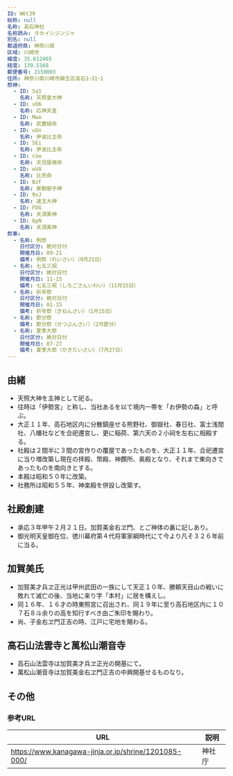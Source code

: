 ```yaml
---
ID: W6t39
総称: null
名称: 高石神社
名称読み: タカイシジンジャ
別名: null
都道府県: 神奈川県
区域: 川崎市
緯度: 35.612465
経度: 139.5168
郵便番号: 2150003
住所: 神奈川県川崎市麻生区高石1ｰ31ｰ1
祭神:
  - ID: Sq1
    名称: 天照皇大神
  - ID: vD6
    名称: 応神天皇
  - ID: Mwo
    名称: 武甕槌命
  - ID: uGn
    名称: 伊波比主命
  - ID: SEi
    名称: 伊波比主命
  - ID: cow
    名称: 天児屋根命
  - ID: wVA
    名称: 比売命
  - ID: BzF
    名称: 家都御子神
  - ID: 9xJ
    名称: 速玉大神
  - ID: FDG
    名称: 夫須美神
  - ID: 6pN
    名称: 夫須美神
祭事:
  - 名称: 例祭
    日付区分: 絶対日付
    開催月日: 09-21
    備考: 例祭（れいさい）（9月21日）
  - 名称: 七五三祝
    日付区分: 絶対日付
    開催月日: 11-15
    備考: 七五三祝（しちごさんいわい）（11月15日）
  - 名称: 祈年祭
    日付区分: 絶対日付
    開催月日: 01-15
    備考: 祈年祭（きねんさい）（1月15日）
  - 名称: 節分祭
    備考: 節分祭（せつぶんさい）（2月節分）
  - 名称: 夏季大祭
    日付区分: 絶対日付
    開催月日: 07-27
    備考: 夏季大祭（かきたいさい）（7月27日）
---
```


## 由緒

- 天照大神を主神として祀る。
- 往時は「伊勢宮」と称し、当社あるを以て境内一帯を「お伊勢の森」と呼ぶ。
- 大正１１年、高石地区内に分散鎮座せる熊野社、御嶽社、春日社、富士浅間社、八幡社などを合祀遷宮し、更に稲荷、第六天の２小祠を左右に相殿する。
- 社殿は２間半に３間の宮作りの覆屋であったものを、大正１１年、合祀遷宮に当り増改築し現在の拝殿、幣殿、神饌所、奥殿となり、それまで東向きであったものを南向きとする。
- 本殿は昭和５０年に改築。
- 社務所は昭和５５年、神楽殿を併設し改築す。

## 社殿創建

- 承応３年甲午２月２１日。加賀美金右ヱ門、とご神体の裏に記しあり。
- 御光明天皇御在位、徳川幕府第４代将軍家綱時代にて今より凡そ３２６年前に当る。

## 加賀美氏

- 加賀美才兵ヱ正光は甲州武田の一族にして天正１０年、勝頼天目山の戦いに敗れて滅亡の後、当地に来り字「本村」に居を構えし。
- 同１６年、１６才の時東照宮に召出され、同１９年に至り高石地区内に１０７石８斗余りの高を知行すべき由ご朱印を賜わり。
- 尚、子金右ヱ門正吉の時、江戸に宅地を賜わる。

## 高石山法雲寺と萬松山潮音寺

- 高石山法雲寺は加賀美才兵ヱ正光の開基にて。
- 萬松山潮音寺は加賀美金右ヱ門正吉の中興開基せるものなり。

## その他

### 参考URL

| URL                                                  | 説明   |
| ---------------------------------------------------- | ------ |
| https://www.kanagawa-jinja.or.jp/shrine/1201085-000/ | 神社庁 |
